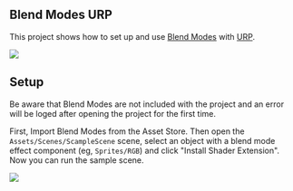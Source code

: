 ## Blend Modes URP

This project shows how to set up and use [Blend Modes](http://u3d.as/b9w) with [URP](https://unity.com/srp/universal-render-pipeline).

![](https://i.gyazo.com/ecd05d70e1ad4b7b7592e3846875b048.png)

## Setup

Be aware that Blend Modes are not included with the project and an error will be loged after opening the project for the first time.

First, Import Blend Modes from the Asset Store. Then open the `Assets/Scenes/ScampleScene` scene, select an object with a blend mode effect component (eg, `Sprites/RGB`) and click "Install Shader Extension". Now you can run the sample scene.

![](https://i.gyazo.com/c6e849ed159965191b1301c50bf079c8.png)

